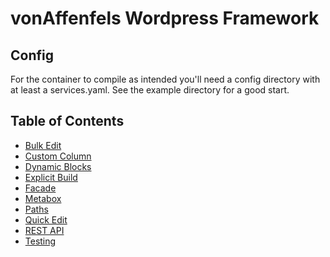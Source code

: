 # vonAffenfels Wordpress Framework

## Config

For the container to compile as intended you'll need a config directory with at least a services.yaml. See the example
directory for a good start.

## Table of Contents

- [Bulk Edit](./docs/BulkEdit.md)
- [Custom Column](./docs/CustomColumn.md)
- [Dynamic Blocks](./docs/DynamicBlocks.md)
- [Explicit Build](./docs/ExplicitBuild.md)
- [Facade](./docs/Facade.md)
- [Metabox](./docs/Metabox.md)
- [Paths](./docs/Paths.md)
- [Quick Edit](./docs/QuickEdit.md)
- [REST API](./docs/RestApi.md)
- [Testing](./docs/testing.md)

